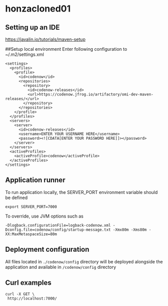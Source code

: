 # honzacloned01

## Setting up an IDE
https://javalin.io/tutorials/maven-setup

##Setup local environment
Enter following configuration to ~/.m2/settings.xml
```
<settings>
  <profiles>
    <profile>
      <id>codenow</id>
      <repositories>
        <repository>
          <id>codenow-releases</id>
          <url>https://codenow.jfrog.io/artifactory/omi-dev-maven-releases/</url>
        </repository>
      </repositories>
    </profile>
  </profiles>
  <servers>
    <server>
      <id>codenow-releases</id>
      <username>ENTER YOUR USERNAME HERE</username>
      <password><![CDATA[ENTER YOUR PASSWORD HERE]]></password>
    </server>
  </servers>
  <activeProfiles>
    <activeProfile>codenow</activeProfile>
  </activeProfiles>
</settings>
```

## Application runner
To run application locally, the SERVER_PORT environment variable should be defined 
```
export SERVER_PORT=7000
```
To override, use JVM options such as
``` 
-Dlogback.configurationFile=logback-codenow.xml -Dconfig.file=codenow/config/startup-message.txt -Xmx80m -Xms80m -XX:MaxMetaspaceSize=80m
```

## Deployment configuration
All files located in `./codenow/config` directory will be deployed alongside the application and available in `/codenow/config` directory

## Curl examples
```
curl -X GET \
 http://localhost:7000/
```
